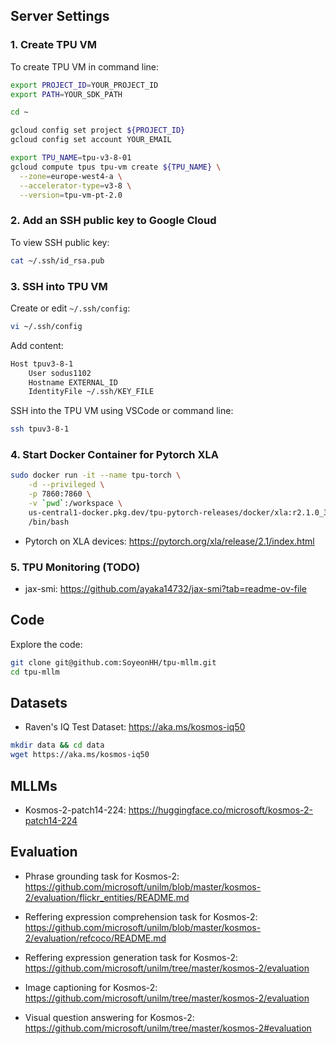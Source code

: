 
## Server Settings

### 1. Create TPU VM

To create TPU VM in command line:

```bash
export PROJECT_ID=YOUR_PROJECT_ID
export PATH=YOUR_SDK_PATH

cd ~

gcloud config set project ${PROJECT_ID}
gcloud config set account YOUR_EMAIL

export TPU_NAME=tpu-v3-8-01
gcloud compute tpus tpu-vm create ${TPU_NAME} \
  --zone=europe-west4-a \
  --accelerator-type=v3-8 \
  --version=tpu-vm-pt-2.0
```

### 2. Add an SSH public key to Google Cloud

To view SSH public key:

```bash
cat ~/.ssh/id_rsa.pub
```

### 3. SSH into TPU VM

Create or edit `~/.ssh/config`:

```bash
vi ~/.ssh/config
```

Add content:

```bash
Host tpuv3-8-1
    User sodus1102
    Hostname EXTERNAL_ID
    IdentityFile ~/.ssh/KEY_FILE
```

SSH into the TPU VM using VSCode or command line:

```bash
ssh tpuv3-8-1
```

### 4. Start Docker Container for Pytorch XLA

```bash
sudo docker run -it --name tpu-torch \
    -d --privileged \
    -p 7860:7860 \
    -v `pwd`:/workspace \
    us-central1-docker.pkg.dev/tpu-pytorch-releases/docker/xla:r2.1.0_3.10_tpuvm \
    /bin/bash
```

* Pytorch on XLA devices: https://pytorch.org/xla/release/2.1/index.html


### 5. TPU Monitoring (TODO)

* jax-smi: https://github.com/ayaka14732/jax-smi?tab=readme-ov-file


## Code

Explore the code:

```bash
git clone git@github.com:SoyeonHH/tpu-mllm.git
cd tpu-mllm
```


## Datasets

* Raven's IQ Test Dataset: https://aka.ms/kosmos-iq50

```bash
mkdir data && cd data
wget https://aka.ms/kosmos-iq50
```


## MLLMs

* Kosmos-2-patch14-224: https://huggingface.co/microsoft/kosmos-2-patch14-224


## Evaluation

* Phrase grounding task for Kosmos-2: https://github.com/microsoft/unilm/blob/master/kosmos-2/evaluation/flickr_entities/README.md

* Reffering expression comprehension task for Kosmos-2: https://github.com/microsoft/unilm/blob/master/kosmos-2/evaluation/refcoco/README.md

* Reffering expression generation task for Kosmos-2: https://github.com/microsoft/unilm/tree/master/kosmos-2/evaluation

* Image captioning for Kosmos-2: https://github.com/microsoft/unilm/tree/master/kosmos-2/evaluation

* Visual question answering for Kosmos-2: https://github.com/microsoft/unilm/tree/master/kosmos-2#evaluation


